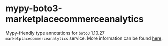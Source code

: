 # mypy-boto3-marketplacecommerceanalytics

Mypy-friendly type annotations for `boto3` 1.10.27 `marketplacecommerceanalytics` service.
More information can be found [here](https://github.com/vemel/mypy_boto3).
